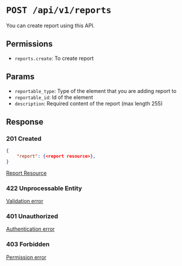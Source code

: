 # `POST /api/v1/reports`
You can create report using this API.


## Permissions

- `reports.create`: To create report

## Params

- `reportable_type`: Type of the element that you are adding report to
- `reportable_id`: Id of the element
- `description`: Required content of the report (max length 255)

## Response

### 201 Created
```json
{
    "report": {<report resource>},
}
```

[Report Resource](report_resource.md)

### 422 Unprocessable Entity
[Validation error](../_globals/validation-errors.md)

### 401 Unauthorized
[Authentication error](../_globals/authentication-errors.md)

### 403 Forbidden
[Permission error](../_globals/permission-errors.md)
